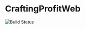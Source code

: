 # CraftingProfitWeb
[![Build Status](https://www.travis-ci.com/johvik/CraftingProfitWeb.svg?branch=master)](https://www.travis-ci.com/johvik/CraftingProfitWeb)
